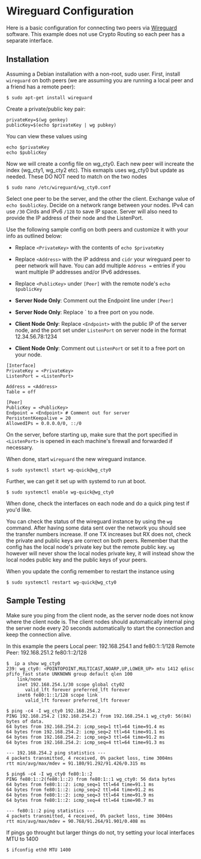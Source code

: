 # Wireguard Configuration

Here is a basic configuration for connecting two peers via [Wireguard](https://www.wireguard.com/) software. This example does not use Crypto Routing so each peer has a separate interface.

## Installation

Assuming a Debian installation with a non-root, sudo user. First, install `wireguard` on both peers (we are assuming you are running a local peer and a friend has a remote peer):

```
$ sudo apt-get install wireguard
```

Create a private/public key pair:
```
privateKey=$(wg genkey)
publicKey=$(echo $privateKey | wg pubkey)
```

You can view these values using

```
echo $privateKey
echo $publicKey
```

Now we will create a config file on wg_cty0. Each new peer will increate the index (wg_cty1, wg_cty2 etc). This exmapls uses wg_cty0 but update as needed. These DO NOT need to match on the two nodes

```
$ sudo nano /etc/wireguard/wg_cty0.conf
```

Select one peer to be the server, and the other the client. Exchange value of `echo $oublicKey`. Decide on a network range between your nodes. IPv4 can use `/30` Cirds and IPv6 `/128` to save IP space. Server will also need to provide the IP address of their node and the ListenPort.

Use the following sample config on both peers and customize it with your info as outlined below:

* Replace `<PrivateKey>` with the contents of `echo $privateKey` 
* Replace `<Address>` with the IP address and `cidr` your wireguard peer to peer network will have. You can add multiple `Address =` entries if you want multiple IP addresses and/or IPv6 addresses.
* Replace `<PublicKey>` under `[Peer]` with the remote node's `echo $publicKey`
* **Server Node Only**: Comment out the Endpoint line under `[Peer]`
* **Server Node Only**: Replace `<ListenPort> to a free port on you node. 
* **Client Node Only**: Replace `<Endpoint>` with the public IP of the server node, and the port set under `ListenPort` on server node in the format 12.34.56.78:1234

* **Client Node Only**: Comment out `ListenPort` or set it to a free port on your node.

```
[Interface]
PrivateKey = <PrivateKey>
ListenPort = <ListenPort>

Address = <Address>
Table = off

[Peer]
PublicKey = <PublicKey>
Endpoint = <Endpoint> # Comment out for server
PersistentKeepalive = 20
AllowedIPs = 0.0.0.0/0, ::/0
```


On the server, before starting up, make sure that the port specified in `<ListenPort>` is opened in each machine's firewall and forwarded if necessary.

When done, start `wireguard` the new wireguard instance.

```
$ sudo systemctl start wg-quick@wg_cty0
```

Further, we can get it set up with systemd to run at boot.

```
$ sudo systemctl enable wg-quick@wg_cty0
```

When done, check the interfaces on each node and do a quick ping test if you'd like.

You can check the status of the wireguard instance by using the `wg` command. After having some data sent over the network you should see the transfer numbers increase. If one TX increases but RX does not, check the private and public keys are correct on both peers. Remember that the config has the local node's private key but the remote public key. `wg` however  will never show the local nodes private key, it will instead show the local nodes public key and the public keys of your peers.

When you update the config remember to restart the instance using

```
$ sudo systemctl restart wg-quick@wg_cty0
```

## Sample Testing

Make sure you ping from the client node, as the server node does not know where the client node is. The client nodes should automatically internal ping the server node every 20 seconds automatically to start the connection and keep the connection alive.

In this example the peers
Local peer: 192.168.254.1 and fe80:1::1/128
Remote Peer: 192.168.251.2 fe80:1::2/128

```
$  ip a show wg_cty0
239: wg_cty0: <POINTOPOINT,MULTICAST,NOARP,UP,LOWER_UP> mtu 1412 qdisc pfifo_fast state UNKNOWN group default qlen 100
    link/none
    inet 192.168.254.1/30 scope global cty02
       valid_lft forever preferred_lft forever
    inet6 fe80:1::1/128 scope link
       valid_lft forever preferred_lft forever

$ ping -c4 -I wg_cty0 192.168.254.2
PING 192.168.254.2 (192.168.254.2) from 192.168.254.1 wg_cty0: 56(84) bytes of data.
64 bytes from 192.168.254.2: icmp_seq=1 ttl=64 time=91.4 ms
64 bytes from 192.168.254.2: icmp_seq=2 ttl=64 time=91.1 ms
64 bytes from 192.168.254.2: icmp_seq=3 ttl=64 time=91.2 ms
64 bytes from 192.168.254.2: icmp_seq=4 ttl=64 time=91.3 ms

--- 192.168.254.2 ping statistics ---
4 packets transmitted, 4 received, 0% packet loss, time 3004ms
rtt min/avg/max/mdev = 91.180/91.292/91.426/0.315 ms

$ ping6 -c4 -I wg_cty0 fe80:1::2
PING fe80:1::2(fe80:1::2) from fe80:1::1 wg_cty0: 56 data bytes
64 bytes from fe80:1::2: icmp_seq=1 ttl=64 time=91.1 ms
64 bytes from fe80:1::2: icmp_seq=2 ttl=64 time=91.2 ms
64 bytes from fe80:1::2: icmp_seq=3 ttl=64 time=91.9 ms
64 bytes from fe80:1::2: icmp_seq=4 ttl=64 time=90.7 ms

--- fe80:1::2 ping statistics ---
4 packets transmitted, 4 received, 0% packet loss, time 3004ms
rtt min/avg/max/mdev = 90.768/91.264/91.901/0.408 ms
```

If pings go throught but larger things do not, try setting your local interfaces MTU to 1400

```
$ ifconfig eth0 MTU 1400
```
